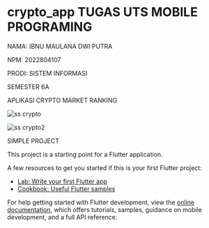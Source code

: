 # crypto_app TUGAS UTS MOBILE PROGRAMING
NAMA: IBNU MAULANA DWI PUTRA


NPM: 2022804107


PRODI: SISTEM INFORMASI


SEMESTER 6A


APLIKASI CRYPTO MARKET RANKING 

![ss crypto](https://github.com/user-attachments/assets/08e5a43a-2ec1-482f-be5e-198b19f80cc7)

![ss crypto2](https://github.com/user-attachments/assets/e6a25931-680a-47ad-8a47-aa0f91ee46a5)


SIMPLE PROJECT

This project is a starting point for a Flutter application.

A few resources to get you started if this is your first Flutter project:

- [Lab: Write your first Flutter app](https://docs.flutter.dev/get-started/codelab)
- [Cookbook: Useful Flutter samples](https://docs.flutter.dev/cookbook)

For help getting started with Flutter development, view the
[online documentation](https://docs.flutter.dev/), which offers tutorials,
samples, guidance on mobile development, and a full API reference.
